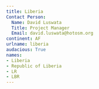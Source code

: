 ```yaml
---
title: Liberia
Contact Person:
  Name: David Luswata
  Title: Project Manager
  Email: david.luswata@hotosm.org
continent: AF
urlname: liberia
audacious: True
names:
- Liberia
- Republic of Liberia
- LR
- LBR
---
```

